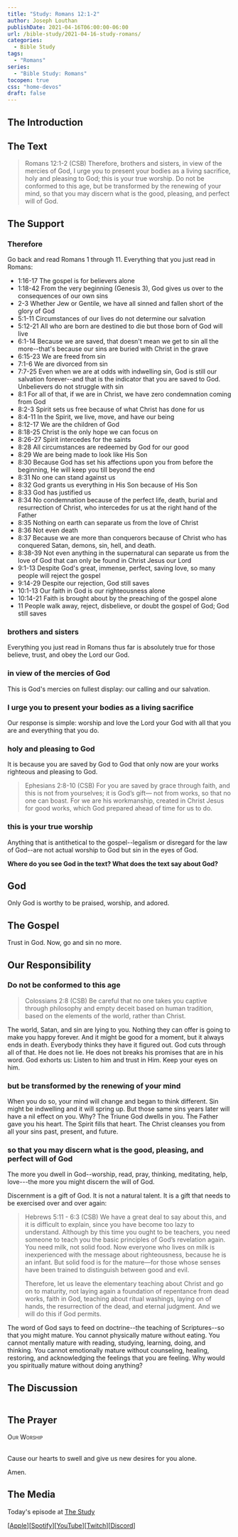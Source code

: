 ```yaml
---
title: "Study: Romans 12:1-2"
author: Joseph Louthan
publishDate: 2021-04-16T06:00:00-06:00
url: /bible-study/2021-04-16-study-romans/
categories:
  - Bible Study
tags:
  - "Romans"
series:
  - "Bible Study: Romans"
tocopen: true
css: "home-devos"
draft: false
---
```

## The Introduction

## The Text

>Romans 12:1-2 (CSB) Therefore, brothers and sisters, in view of the mercies of God, I urge you to present your bodies as a living sacrifice, holy and pleasing to God; this is your true worship. Do not be conformed to this age, but be transformed by the renewing of your mind, so that you may discern what is the good, pleasing, and perfect will of God.

<div style="page-break-after: always;"></div>

## The Support

### Therefore

Go back and read Romans 1 through 11. Everything that you just read in Romans:

* 1:16-17 The gospel is for believers alone
* 1:18-42 From the very beginning (Genesis 3), God gives us over to the consequences of our own sins
* 2-3 Whether Jew or Gentile, we have all sinned and fallen short of the glory of God
* 5:1-11 Circumstances of our lives do not determine our salvation
* 5:12-21 All who are born are destined to die but those born of God will live
* 6:1-14 Because we are saved, that doesn't mean we get to sin all the more--that's because our sins are buried with Christ in the grave
* 6:15-23 We are freed from sin
* 7:1-6 We are divorced from sin
* 7:7-25 Even when we are at odds with indwelling sin, God is still our salvation forever--and that is the indicator that you are saved to God. Unbelievers do not struggle with sin
* 8:1 For all of that, if we are in Christ, we have zero condemnation coming from God
* 8:2-3 Spirit sets us free because of what Christ has done for us
* 8:4-11 In the Spirit, we live, move, and have our being
* 8:12-17 We are the children of God
* 8:18-25 Christ is the only hope we can focus on
* 8:26-27 Spirit intercedes for the saints
* 8:28 All circumstances are redeemed by God for our good
* 8:29 We are being made to look like His Son
* 8:30 Because God has set his affections upon you from before the beginning, He will keep you till beyond the end
* 8:31 No one can stand against us
* 8:32 God grants us everything in His Son because of His Son
* 8:33 God has justified us
* 8:34 No condemnation because of the perfect life, death, burial and resurrection of Christ, who intercedes for us at the right hand of the Father
* 8:35 Nothing on earth can separate us from the love of Christ
* 8:36 Not even death
* 8:37 Because we are more than conquerors because of Christ who has conquered Satan, demons, sin, hell, and death.
* 8:38-39 Not even anything in the supernatural can separate us from the love of God that can only be found in Christ Jesus our Lord
* 9:1-13 Despite God's great, immense, perfect, saving love, so many people will reject the gospel
* 9:14-29 Despite our rejection, God still saves
* 10:1-13 Our faith in God is our righteousness alone
* 10:14-21 Faith is brought about by the preaching of the gospel alone
* 11 People walk away, reject, disbelieve, or doubt the gospel of God; God still saves


### brothers and sisters

Everything you just read in Romans thus far is absolutely true for those believe, trust, and obey the Lord our God.

### in view of the mercies of God

This is God's mercies on fullest display: our calling and our salvation.

### I urge you to present your bodies as a living sacrifice

Our response is simple: worship and love the Lord your God with all that you are and everything that you do.

### holy and pleasing to God

It is because you are saved by God to God that only now are your works righteous and pleasing to God.

>Ephesians 2:8-10 (CSB) For you are saved by grace through faith, and this is not from yourselves; it is God’s gift— not from works, so that no one can boast. For we are his workmanship, created in Christ Jesus for good works, which God prepared ahead of time for us to do.

### this is your true worship

Anything that is antithetical to the gospel--legalism or disregard for the law of God--are not actual worship to God but sin in the eyes of God.

<div style="page-break-after: always;"></div>

**Where do you see God in the text? What does the text say about God?**

## God

Only God is worthy to be praised, worship, and adored.

<div style="page-break-after: always;"></div>

## The Gospel

Trust in God. Now, go and sin no more.

<div style="page-break-after: always;"></div>

## Our Responsibility

### Do not be conformed to this age

>Colossians 2:8 (CSB) Be careful that no one takes you captive through philosophy and empty deceit based on human tradition, based on the elements of the world, rather than Christ.

The world, Satan, and sin are lying to you. Nothing they can offer is going to make you happy forever. And it might be good for a moment, but it always ends in death. Everybody thinks they have it figured out. God cuts through all of that. He does not lie. He does not breaks his promises that are in his word. God exhorts us: Listen to him and trust in Him. Keep your eyes on him.

### but be transformed by the renewing of your mind

When you do so, your mind will change and began to think different. Sin might be indwelling and it will spring up. But those same sins years later will have a nil effect on you. Why? The Triune God dwells in you. The Father gave you his heart. The Spirit fills that heart. The Christ cleanses you from all your sins past, present, and future.

### so that you may discern what is the good, pleasing, and perfect will of God

The more you dwell in God--worship, read, pray, thinking, meditating, help, love---the more you might discern the will of God.

Discernment is a gift of God. It is not a natural talent. It is a gift that needs to be exercised over and over again:

>Hebrews 5:11 - 6:3 (CSB) We have a great deal to say about this, and it is difficult to explain, since you have become too lazy to understand. Although by this time you ought to be teachers, you need someone to teach you the basic principles of God’s revelation again. You need milk, not solid food. Now everyone who lives on milk is inexperienced with the message about righteousness, because he is an infant. But solid food is for the mature—for those whose senses have been trained to distinguish between good and evil.
>
>Therefore, let us leave the elementary teaching about Christ and go on to maturity, not laying again a foundation of repentance from dead works, faith in God, teaching about ritual washings, laying on of hands, the resurrection of the dead, and eternal judgment. And we will do this if God permits.

The word of God says to feed on doctrine--the teaching of Scriptures--so that you might mature.  You cannot physically mature without eating. You cannot mentally mature with reading, studying, learning, doing, and thinking. You cannot emotionally mature without counseling, healing, restoring, and acknowledging the feelings that you are feeling. Why would you spiritually mature without doing anything?

## The Discussion

```text

```

## The Prayer

<div style="font-variant: small-caps;">
Our Worship
</div>
&nbsp;

Cause our hearts to swell and give us new desires for you alone.

Amen.

## The Media

Today's episode at [The Study](http://study.theologic.us/podcast/)

\[[Apple](https://podcasts.apple.com/us/podcast/the-study/id1557102127)\]\[[Spotify](https://open.spotify.com/show/0Xs5qsNvWePyRqcmtOTPkR)\]\[[YouTube](http://youtube.theologic.us)\]\[[Twitch](http://twitch.theologic.us)\]\[[Discord](http://discord.theologic.us)\]

